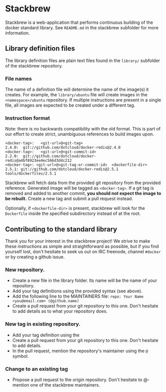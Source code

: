 # Stackbrew

Stackbrew is a web-application that performs continuous building of the docker
standard library. See `README.md` in the stackbrew subfolder for more
information.

## Library definition files

The library definition files are plain text files found in the `library/`
subfolder of the stackbrew repository.

### File names

The name of a definition file will determine the name of the image(s) it
creates. For example, the `library/ubuntu` file will create images in the
`<namespace>/ubuntu` repository. If multiple instructions are present in
a single file, all images are expected to be created under a different tag.

### Instruction format

Note: there is no backwards compatibility with the old format. This is part
of our effort to create strict, unambiguous references to build images upon.

	<docker-tag>:	<git-url>@<git-tag>
	2.4.0: 	git://github.com/dotcloud/docker-redis@2.4.0
	<docker-tag>:	<git-url>@<git-commit-id>
	2.2.0: 	git://github.com/dotcloud/docker-redis@a4bf8923ee4ec566d3ddc212
    <docker-tag>: <git-url>@<git-tag-or-commit-id>  <dockerfile-dir>
    2.5.1: git://github.com/dotcloud/docker-redis@2.5.1     tools/dockerfiles/2.5.1

Stackbrew will fetch data from the provided git repository from the
provided reference. Generated image will be tagged as `<docker-tag>`.
If a git tag is removed and added to another commit,
**you should not expect the image to be rebuilt.** Create a new tag and submit
a pull request instead.

Optionally, if `<dockerfile-dir>` is present, stackbrew will look for the
`Dockerfile` inside the specified subdirectory instead of at the root.

## Contributing to the standard library

Thank you for your interest in the stackbrew project! We strive to make these instructions as simple and straightforward as possible, but if you find yourself lost, don't hesitate to seek us out on IRC freenode, channel `#docker` or by creating a github issue.

### New repository.
* Create a new file in the library folder. Its name will be the name of your repository.
* Add your tag definitions using the provided syntax (see above).
* Add the following line to the MAINTAINERS file:
`repo: Your Name <you@email.com> (@github.name)`
* Create a pull request from your git repository to this one. Don't hesitate to add details as to what your repository does.

### New tag in existing repository.
* Add your tag definition using the <provided syntax>
* Create a pull request from your git repository to this one. Don't hesitate to add details.
* In the pull request, mention the repository's maintainer using the `@` symbol.

### Change to an existing tag
* Propose a pull request to the origin repository. Don't hesitate to @-mention one of the stackbrew maintainers.
